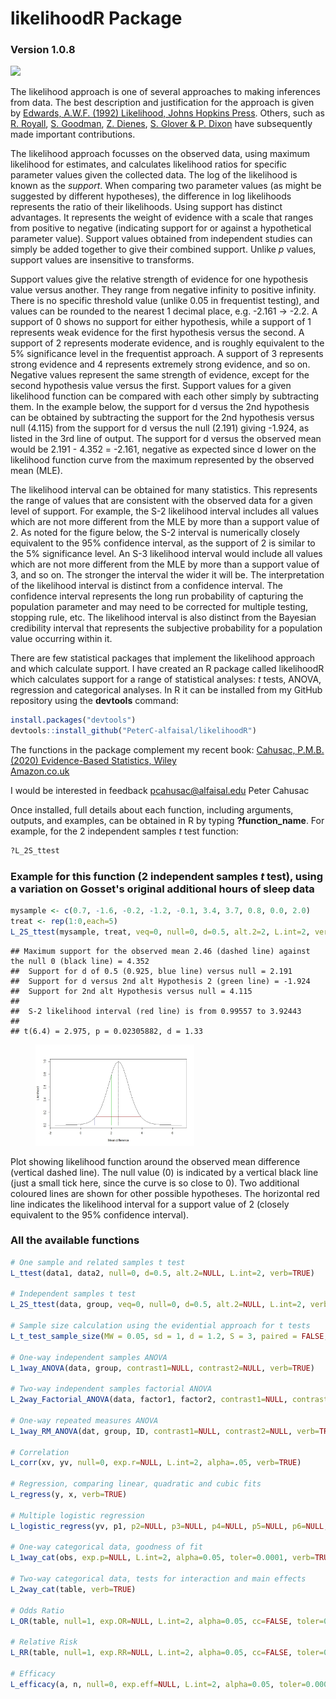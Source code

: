 # likelihoodR Package 
### Version 1.0.8
[![](https://cranlogs.r-pkg.org/badges/likelihoodR)](https://cran.r-project.org/package=likelihoodR)

The likelihood approach is one of several approaches to making
inferences from data. The best description and justification for the
approach is given by [Edwards, A.W.F. (1992) Likelihood, Johns Hopkins
Press](https://www.amazon.co.uk/Likelihood-W-F-Edwards/dp/0801844436/). Others, such as [R. Royall](https://www.amazon.co.uk/Statistical-Evidence-Likelihood-Monographs-Probability/dp/0412044110/), [S. Goodman](https://ajph.aphapublications.org/doi/abs/10.2105/AJPH.78.12.1568), [Z. Dienes](https://www.amazon.co.uk/Understanding-Psychology-Science-Introduction-Statistical/dp/023054231X/), [S. Glover & P. Dixon](https://link.springer.com/article/10.3758/BF03196706) have subsequently made
important contributions.

The likelihood approach focusses on the observed data, using maximum
likelihood for estimates, and calculates likelihood ratios for specific
parameter values given the collected data. The log of the likelihood
is known as the *support*. When comparing two parameter values (as might be suggested by different hypotheses), the difference
in log likelihoods represents the ratio of their likelihoods. Using support has distinct advantages. It 
represents the weight of evidence with a scale that ranges
from positive to negative (indicating support for or against a hypothetical 
parameter value). Support values obtained from independent studies
can simply be added together to give their combined support. Unlike *p* values, 
support values are insensitive to transforms. 

Support values give the relative strength of evidence for one hypothesis 
value versus another. They range from negative infinity to positive infinity. 
There is no specific threshold value (unlike 0.05 in frequentist testing), and
values can be rounded to the nearest 1 decimal place, e.g. -2.161 -> -2.2.
A support of 0 shows no support for either hypothesis, while a support of 1 
represents weak evidence for the first hypothesis versus the second. 
A support of 2 represents moderate evidence, and is roughly equivalent to the 
5% significance level in the frequentist approach. A support of 3 represents
strong evidence and 4 represents extremely strong evidence, and so on. 
Negative values represent the same strength of evidence, except for the 
second hypothesis value versus the first. Support values for a given likelihood
function can be compared with each other simply by subtracting them. In the 
example below, the support for d versus the 2nd hypothesis can be obtained 
by subtracting the support for the 2nd hypothesis versus null (4.115) from the support
for d versus the null (2.191) giving -1.924, as listed in the 3rd line of output.
The support for d versus the observed mean would be 2.191 - 4.352 = -2.161, negative
as expected since d lower on the likelihood function curve from the maximum
represented by the observed mean (MLE). 

The likelihood interval can be obtained for many statistics. This represents 
the range of values that are consistent with the observed data for a given level
of support. For example, the S-2 likelihood interval includes all values which are 
not more different from the MLE by more than a support
value of 2. As noted for the figure below, the S-2 interval is numerically closely equivalent 
to the 95% confidence interval, as the support of 2 is similar to the 5% significance 
level.
An S-3 likelihood interval would include all values which are not more different 
from the MLE by more than a support value of 3, and so on. The stronger 
the interval the wider it will be. The interpretation of the likelihood interval 
is distinct from a confidence interval.
The confidence interval represents the long run probability of capturing the
population parameter and may need to be corrected for multiple testing, stopping
rule, etc. The likelihood interval is also distinct from the Bayesian credibility
interval that represents the subjective probability for a population value occurring
within it.

There are few statistical packages that implement the likelihood
approach and which calculate support. I have created an R package called
likelihoodR which calculates support for a range of statistical
analyses: *t* tests, ANOVA, regression and categorical analyses. In R it
can be installed from my GitHub repository using the **devtools** command:
``` r
install.packages("devtools")
devtools::install_github("PeterC-alfaisal/likelihoodR")
``` 
The functions in the package complement my recent book: [Cahusac, P.M.B.
(2020) Evidence-Based Statistics, Wiley](https://onlinelibrary.wiley.com/doi/book/10.1002/9781119549833)  
[Amazon.co.uk](https://www.amazon.co.uk/Evidence-Based-Statistics-Introduction-Evidential-Statistical/dp/1119549809/)  

I would be interested in feedback <pcahusac@alfaisal.edu>          Peter Cahusac  

Once installed, full details about each function, including arguments, outputs, and examples, can be obtained in R by typing
**?function_name**. For example, for the 2 independent samples *t* test function: 
``` r
?L_2S_ttest
```
### **Example for this function (2 independent samples *t* test), using a variation on Gosset's original additional hours of sleep data**
``` r
mysample <- c(0.7, -1.6, -0.2, -1.2, -0.1, 3.4, 3.7, 0.8, 0.0, 2.0)
treat <- rep(1:0,each=5)
L_2S_ttest(mysample, treat, veq=0, null=0, d=0.5, alt.2=2, L.int=2, verb = TRUE)
```
    ## Maximum support for the observed mean 2.46 (dashed line) against the null 0 (black line) = 4.352
    ##  Support for d of 0.5 (0.925, blue line) versus null = 2.191
    ##  Support for d versus 2nd alt Hypothesis 2 (green line) = -1.924
    ##  Support for 2nd alt Hypothesis versus null = 4.115
    ##
    ##  S-2 likelihood interval (red line) is from 0.99557 to 3.92443
    ##
    ## t(6.4) = 2.975, p = 0.02305882, d = 1.33
<figure>
<img src="https://github.com/PeterC-alfaisal/likelihoodR/blob/master/Rplot.jpeg" id="id" class="class" style="width:60.0%;height:60.0%" />
</figure> Plot showing likelihood function around the observed mean difference (vertical dashed line). The null value (0) is indicated
by a vertical black line (just a small tick here, since the curve is so close to 0). Two additional coloured lines are shown for other 
possible hypotheses. The horizontal red line indicates the likelihood interval for a support value of 2 
(closely equivalent to the 95% confidence interval).  


### **All the available functions**
``` r
# One sample and related samples t test
L_ttest(data1, data2, null=0, d=0.5, alt.2=NULL, L.int=2, verb=TRUE)

# Independent samples t test
L_2S_ttest(data, group, veq=0, null=0, d=0.5, alt.2=NULL, L.int=2, verb=TRUE)

# Sample size calculation using the evidential approach for t tests
L_t_test_sample_size(MW = 0.05, sd = 1, d = 1.2, S = 3, paired = FALSE, verb=TRUE)

# One-way independent samples ANOVA
L_1way_ANOVA(data, group, contrast1=NULL, contrast2=NULL, verb=TRUE)

# Two-way independent samples factorial ANOVA
L_2way_Factorial_ANOVA(data, factor1, factor2, contrast1=NULL, contrast2=NULL, verb=TRUE)

# One-way repeated measures ANOVA
L_1way_RM_ANOVA(dat, group, ID, contrast1=NULL, contrast2=NULL, verb=TRUE)

# Correlation
L_corr(xv, yv, null=0, exp.r=NULL, L.int=2, alpha=.05, verb=TRUE)

# Regression, comparing linear, quadratic and cubic fits
L_regress(y, x, verb=TRUE)

# Multiple logistic regression
L_logistic_regress(yv, p1, p2=NULL, p3=NULL, p4=NULL, p5=NULL, p6=NULL, verb=TRUE)

# One-way categorical data, goodness of fit
L_1way_cat(obs, exp.p=NULL, L.int=2, alpha=0.05, toler=0.0001, verb=TRUE)

# Two-way categorical data, tests for interaction and main effects
L_2way_cat(table, verb=TRUE)

# Odds Ratio
L_OR(table, null=1, exp.OR=NULL, L.int=2, alpha=0.05, cc=FALSE, toler=0.0001, verb=TRUE)

# Relative Risk
L_RR(table, null=1, exp.RR=NULL, L.int=2, alpha=0.05, cc=FALSE, toler=0.0001, verb=TRUE)

# Efficacy
L_efficacy(a, n, null=0, exp.eff=NULL, L.int=2, alpha=0.05, toler=0.0001, verb=TRUE)
```
